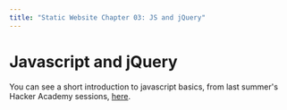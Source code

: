 ```yaml
--- 
title: "Static Website Chapter 03: JS and jQuery"
---
```


Javascript and jQuery
=====================

You can see a short introduction to javascript basics, from last summer's Hacker Academy sessions, [here](http://vimeo.com/12268206).
